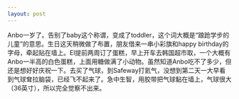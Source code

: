 ```yaml
---
layout: post
---
```


Anbo一岁了。告别了baby这个称谓，变成了toddler，这个词大概是“踉跄学步的儿童”的意思。生日这天稍微做了布置，朋友借来一串小彩旗和happy birthday的字母，牵起贴在墙上。El提前两周订了蛋糕，早上开车去韩国超市取，一个大概有Anbo一半高的白色蛋糕，上面用糖做满了小动物。虽然知道Anbo吃不了多少，但还是想好好庆祝一下。去买了气球，到Safeway打氦气，没想到第二天一大早看到气球耷拉脑袋，已经飞不起来了。急中生智，用胶带把气球黏在墙上，气球很大（36英寸），所以完全觉察不出来。
